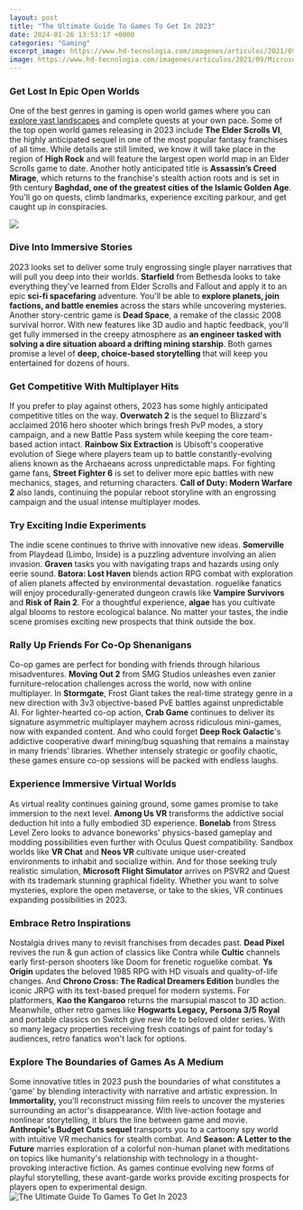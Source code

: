 ```yaml
---
layout: post
title: "The Ultimate Guide To Games To Get In 2023"
date: 2024-01-26 13:53:17 +0000
categories: "Gaming"
excerpt_image: https://www.hd-tecnologia.com/imagenes/articulos/2021/09/Microsoft-lanzaria-nuevas-Xbox-Series-S-y-Series-X-en-2022-y-2023-respectivamente-con-SOCs-a-6nm-2.jpg
image: https://www.hd-tecnologia.com/imagenes/articulos/2021/09/Microsoft-lanzaria-nuevas-Xbox-Series-S-y-Series-X-en-2022-y-2023-respectivamente-con-SOCs-a-6nm-2.jpg
---
```


### Get Lost In Epic Open Worlds
One of the best genres in gaming is open world games where you can [explore vast landscapes](https://store.fi.io.vn/collection/pitbull) and complete quests at your own pace. Some of the top open world games releasing in 2023 include **The Elder Scrolls VI**, the highly anticipated sequel in one of the most popular fantasy franchises of all time. While details are still limited, we know it will take place in the region of **High Rock** and will feature the largest open world map in an Elder Scrolls game to date. Another hotly anticipated title is **Assassin’s Creed Mirage**, which returns to the franchise's stealth action roots and is set in 9th century **Baghdad, one of the greatest cities of the Islamic Golden Age**. You'll go on quests, climb landmarks, experience exciting parkour, and get caught up in conspiracies.

![](https://www.ggrecon.com/media/dd3fxcpm/video-game-releases-february-2023.jpg)
### Dive Into Immersive Stories
2023 looks set to deliver some truly engrossing single player narratives that will pull you deep into their worlds. **Starfield** from Bethesda looks to take everything they've learned from Elder Scrolls and Fallout and apply it to an epic **sci-fi spacefaring** adventure. You'll be able to **explore planets, join factions, and battle enemies** across the stars while uncovering mysteries. Another story-centric game is **Dead Space**, a remake of the classic 2008 survival horror. With new features like 3D audio and haptic feedback, you'll get fully immersed in the creepy atmosphere as **an engineer tasked with solving a dire situation aboard a drifting mining starship**. Both games promise a level of **deep, choice-based storytelling** that will keep you entertained for dozens of hours. 
### Get Competitive With Multiplayer Hits
If you prefer to play against others, 2023 has some highly anticipated competitive titles on the way. **Overwatch 2** is the sequel to Blizzard's acclaimed 2016 hero shooter which brings fresh PvP modes, a story campaign, and a new Battle Pass system while keeping the core team-based action intact. **Rainbow Six Extraction** is Ubisoft's cooperative evolution of Siege where players team up to battle constantly-evolving aliens known as the Archaeans across unpredictable maps. For fighting game fans, **Street Fighter 6** is set to deliver more epic battles with new mechanics, stages, and returning characters. **Call of Duty: Modern Warfare 2** also lands, continuing the popular reboot storyline with an engrossing campaign and the usual intense multiplayer modes.
### Try Exciting Indie Experiments 
The indie scene continues to thrive with innovative new ideas. **Somerville** from Playdead (Limbo, Inside) is a puzzling adventure involving an alien invasion. **Graven** tasks you with navigating traps and hazards using only eerie sound. **Batora: Lost Haven** blends action RPG combat with exploration of alien planets affected by environmental devastation. roguelike fanatics will enjoy procedurally-generated dungeon crawls like **Vampire Survivors** and **Risk of Rain 2**. For a thoughtful experience, **algae** has you cultivate algal blooms to restore ecological balance. No matter your tastes, the indie scene promises exciting new prospects that think outside the box.
### Rally Up Friends For Co-Op Shenanigans 
Co-op games are perfect for bonding with friends through hilarious misadventures. **Moving Out 2** from SMG Studios unleashes even zanier furniture-relocation challenges across the world, now with online multiplayer. In **Stormgate**, Frost Giant takes the real-time strategy genre in a new direction with 3v3 objective-based PvE battles against unpredictable AI. For lighter-hearted co-op action, **Crab Game** continues to deliver its signature asymmetric multiplayer mayhem across ridiculous mini-games, now with expanded content. And who could forget **Deep Rock Galactic**'s addictive cooperative dwarf mining/bug squashing that remains a mainstay in many friends' libraries. Whether intensely strategic or goofily chaotic, these games ensure co-op sessions will be packed with endless laughs.
### Experience Immersive Virtual Worlds 
As virtual reality continues gaining ground, some games promise to take immersion to the next level. **Among Us VR** transforms the addictive social deduction hit into a fully embodied 3D experience. **Bonelab** from Stress Level Zero looks to advance boneworks' physics-based gameplay and modding possibilities even further with Oculus Quest compatibility. Sandbox worlds like **VR Chat** and **Neos VR** cultivate unique user-created environments to inhabit and socialize within. And for those seeking truly realistic simulation, **Microsoft Flight Simulator** arrives on PSVR2 and Quest with its trademark stunning graphical fidelity. Whether you want to solve mysteries, explore the open metaverse, or take to the skies, VR continues expanding possibilities in 2023.
### Embrace Retro Inspirations
Nostalgia drives many to revisit franchises from decades past. **Dead Pixel** revives the run & gun action of classics like Contra while **Cultic** channels early first-person shooters like Doom for frenetic roguelike combat. **Ys Origin** updates the beloved 1985 RPG with HD visuals and quality-of-life changes. And **Chrono Cross: The Radical Dreamers Edition** bundles the iconic JRPG with its text-based prequel for modern systems. For platformers, **Kao the Kangaroo** returns the marsupial mascot to 3D action. Meanwhile, other retro games like **Hogwarts Legacy,** **Persona 3/5 Royal** and portable classics on Switch give new life to beloved older series. With so many legacy properties receiving fresh coatings of paint for today's audiences, retro fanatics won't lack for options.
### Explore The Boundaries of Games As A Medium
Some innovative titles in 2023 push the boundaries of what constitutes a 'game' by blending interactivity with narrative and artistic expression. In **Immortality,** you'll reconstruct missing film reels to uncover the mysteries surrounding an actor's disappearance. With live-action footage and nonlinear storytelling, it blurs the line between game and movie. **Anthropic's Budget Cuts sequel** transports you to a cartoony spy world with intuitive VR mechanics for stealth combat. And **Season: A Letter to the Future** marries exploration of a colorful non-human planet with meditations on topics like humanity's relationship with technology in a thought-provoking interactive fiction. As games continue evolving new forms of playful storytelling, these avant-garde works provide exciting prospects for players open to experimental design.
![The Ultimate Guide To Games To Get In 2023](https://www.hd-tecnologia.com/imagenes/articulos/2021/09/Microsoft-lanzaria-nuevas-Xbox-Series-S-y-Series-X-en-2022-y-2023-respectivamente-con-SOCs-a-6nm-2.jpg)